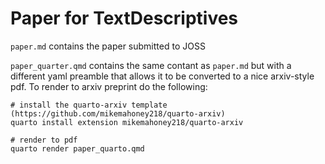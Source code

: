 # Paper for TextDescriptives

`paper.md` contains the paper submitted to JOSS

`paper_quarter.qmd` contains the same contant as `paper.md` but with a different yaml preamble that allows it to be converted to a nice arxiv-style pdf. To render to arxiv preprint do the following:

```
# install the quarto-arxiv template (https://github.com/mikemahoney218/quarto-arxiv)
quarto install extension mikemahoney218/quarto-arxiv

# render to pdf
quarto render paper_quarto.qmd
```
